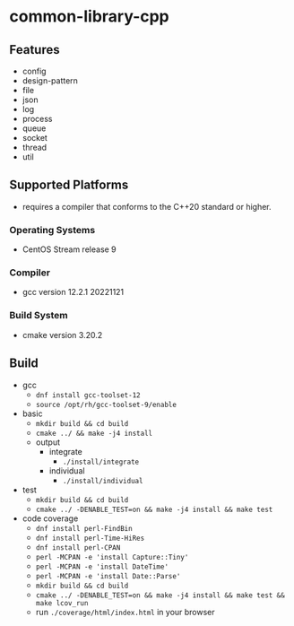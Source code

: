 # common-library-cpp

## Features
 - config
 - design-pattern
 - file
 - json
 - log
 - process
 - queue
 - socket
 - thread
 - util

## Supported Platforms
 - requires a compiler that conforms to the C++20 standard or higher.

### Operating Systems
 - CentOS Stream release 9

### Compiler
 - gcc version 12.2.1 20221121

### Build System
 - cmake version 3.20.2

## Build
 - gcc
   - `dnf install gcc-toolset-12`
   - `source /opt/rh/gcc-toolset-9/enable`
 - basic
   - `mkdir build && cd build`
   - `cmake ../ && make -j4 install`
   - output
     - integrate
       - `./install/integrate`
     - individual
       - `./install/individual`
 - test
   - `mkdir build && cd build`
   - `cmake ../ -DENABLE_TEST=on && make -j4 install && make test`
 - code coverage
   - `dnf install perl-FindBin`
   - `dnf install perl-Time-HiRes`
   - `dnf install perl-CPAN`
   - `perl -MCPAN -e 'install Capture::Tiny'`
   - `perl -MCPAN -e 'install DateTime'`
   - `perl -MCPAN -e 'install Date::Parse'`
   - `mkdir build && cd build`
   - `cmake ../ -DENABLE_TEST=on && make -j4 install && make test && make lcov_run`
   - run `./coverage/html/index.html` in your browser
